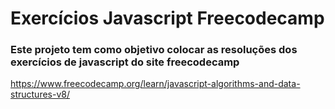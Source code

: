 # Exercícios Javascript Freecodecamp

### Este projeto tem como objetivo colocar as resoluções dos exercícios de javascript do site freecodecamp

https://www.freecodecamp.org/learn/javascript-algorithms-and-data-structures-v8/
